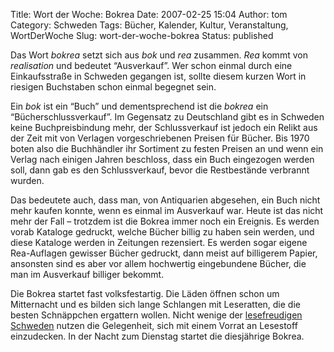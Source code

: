 Title: Wort der Woche: Bokrea
Date: 2007-02-25 15:04
Author: tom
Category: Schweden
Tags: Bücher, Kalender, Kultur, Veranstaltung, WortDerWoche
Slug: wort-der-woche-bokrea
Status: published

Das Wort *bokrea* setzt sich aus *bok* und *rea* zusammen. *Rea* kommt
von *realisation* und bedeutet “Ausverkauf”. Wer schon einmal durch eine
Einkaufsstraße in Schweden gegangen ist, sollte diesem kurzen Wort in
riesigen Buchstaben schon einmal begegnet sein.

Ein *bok* ist ein “Buch” und dementsprechend ist die *bokrea* ein
“Bücherschlussverkauf”. Im Gegensatz zu Deutschland gibt es in Schweden
keine Buchpreisbindung mehr, der Schlussverkauf ist jedoch ein Relikt
aus der Zeit mit von Verlagen vorgeschriebenen Preisen für Bücher. Bis
1970 boten also die Buchhändler ihr Sortiment zu festen Preisen an und
wenn ein Verlag nach einigen Jahren beschloss, dass ein Buch eingezogen
werden soll, dann gab es den Schlussverkauf, bevor die Restbestände
verbrannt wurden.

Das bedeutete auch, dass man, von Antiquarien abgesehen, ein Buch nicht
mehr kaufen konnte, wenn es einmal im Ausverkauf war. Heute ist das
nicht mehr der Fall – trotzdem ist die Bokrea immer noch ein Ereignis.
Es werden vorab Kataloge gedruckt, welche Bücher billig zu haben sein
werden, und diese Kataloge werden in Zeitungen rezensiert. Es werden
sogar eigene Rea-Auflagen gewisser Bücher gedruckt, dann meist auf
billigerem Papier, ansonsten sind es aber vor allem hochwertig
eingebundene Bücher, die man im Ausverkauf billiger bekommt.

Die Bokrea startet fast volksfestartig. Die Läden öffnen schon um
Mitternacht und es bilden sich lange Schlangen mit Leseratten, die die
besten Schnäppchen ergattern wollen. Nicht wenige der [lesefreudigen
Schweden](http://www.fiket.de/2006/09/21/mehr-buecher/) nutzen die
Gelegenheit, sich mit einem Vorrat an Lesestoff einzudecken. In der
Nacht zum Dienstag startet die diesjährige Bokrea.

